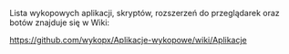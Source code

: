 
Lista wykopowych aplikacji, skryptów, rozszerzeń do przeglądarek oraz botów znajduje się w Wiki:

https://github.com/wykopx/Aplikacje-wykopowe/wiki/Aplikacje
